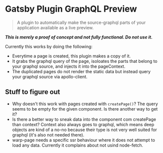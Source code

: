 # Gatsby Plugin GraphQL Preview

> A plugin to automatically make the source-graphql parts of your application
> available as a live preview.

**_This is merely a proof of concept and not fully functional. Do not use it._**

Currently this works by doing the following:

- Everytime a page is created, this plugin makes a copy of it.
- It grabs the graphql query of the page, isoloates the parts that belong to
  your graphql source, and injects it into the pageContext.
- The duplicated pages do not render the static data but instead query your
  graphql source via apollo-client.

## Stuff to figure out

- Why doesn't this work with pages created with `createPage()`? The query seems
  to be empty for the given component. Is there another way to get it?
- Is there a better way to sneak data into the component com createPage than
  context? Context also always goes to graphql, which means deep objects are
  kind of a no-no because their type is not very well suited for graphql (it's
  also not needed there).
- warp-page needs a specific ssr behaviour where it does not attempt to load any
  data. Currently it complains about not usind node-fetch.
